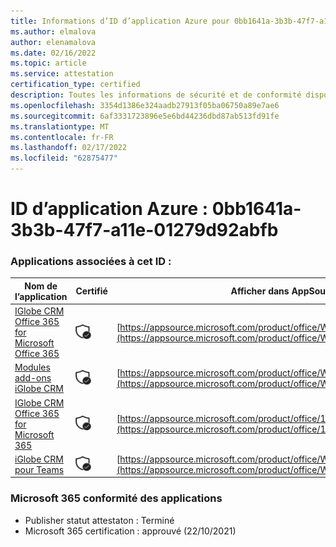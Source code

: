 ```yaml
---
title: Informations d’ID d’application Azure pour 0bb1641a-3b3b-47f7-a11e-01279d92abfb
ms.author: elmalova
author: elenamalova
ms.date: 02/16/2022
ms.topic: article
ms.service: attestation
certification_type: certified
description: Toutes les informations de sécurité et de conformité disponibles pour 0bb1641a-3b3b-47f7-a11e-01279d92abfb.
ms.openlocfilehash: 3354d1386e324aadb27913f05ba06750a89e7ae6
ms.sourcegitcommit: 6af3331723896e5e6bd44236dbd87ab513fd91fe
ms.translationtype: MT
ms.contentlocale: fr-FR
ms.lasthandoff: 02/17/2022
ms.locfileid: "62875477"
---
```

# <a name="azure-app-id-0bb1641a-3b3b-47f7-a11e-01279d92abfb"></a>ID d’application Azure : 0bb1641a-3b3b-47f7-a11e-01279d92abfb


### <a name="apps-associated-with-this-id"></a>Applications associées à cet ID :
| **Nom de l’application** | **Certifié** | **Afficher dans AppSource** |
|--------------|---------------|-----------------------|
| [IGlobe CRM Office 365 for Microsoft Office 365](https://docs.microsoft.com/microsoft-365-app-certification/forward/WA104379222) | <img alt="Certified application badge" src="../media/certified-badge.png" height="25" width="25" /> | [https://appsource.microsoft.com/product/office/WA104379222](https://appsource.microsoft.com/product/office/WA104379222) |
| [Modules add-ons iGlobe CRM](https://docs.microsoft.com/microsoft-365-app-certification/forward/WA200002010) | <img alt="Certified application badge" src="../media/certified-badge.png" height="25" width="25" /> | [https://appsource.microsoft.com/product/office/WA200002010](https://appsource.microsoft.com/product/office/WA200002010) |
| [IGlobe CRM Office 365 for Microsoft 365](https://docs.microsoft.com/microsoft-365-app-certification/forward/17859280.iglobecrmoffice365) | <img alt="Certified application badge" src="../media/certified-badge.png" height="25" width="25" /> | [https://appsource.microsoft.com/product/office/17859280.iglobecrmoffice365](https://appsource.microsoft.com/product/office/17859280.iglobecrmoffice365) |
| [iGlobe CRM pour Teams](https://docs.microsoft.com/microsoft-365-app-certification/forward/WA104381421) | <img alt="Certified application badge" src="../media/certified-badge.png" height="25" width="25" /> | [https://appsource.microsoft.com/product/office/WA104381421](https://appsource.microsoft.com/product/office/WA104381421) |

### <a name="microsoft-365-app-compliance-status"></a>Microsoft 365 conformité des applications
- Publisher statut attestaton : Terminé
- Microsoft 365 certification : approuvé (22/10/2021)
